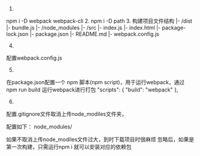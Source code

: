1.
npm i -D webpack webpack-cli
2.
npm i -D path
3.
构建项目文件结构
|- /dist
  |- bundle.js
|- /node_modules
|- /src
  |- index.js
|- index.html
|- package-lock.json
|- package.json
|- README.md
|- webpack.config.js

4.
配置webpack.config.js

5.
在package.json配置一个 npm 脚本(npm script)，用于运行webpack，通过 npm run build 运行webpack进行打包
"scripts": {
    "build": "webpack"
},


6.
配置.gitignore文件取消上传node_modiles文件夹，

配置如下：
node_modules/

如果不取消上传node_modiles文件过大，到时下载项目时很麻烦
忽略后，如果是第一次构建，只需运行npm i  就可以安装对应的依赖包
